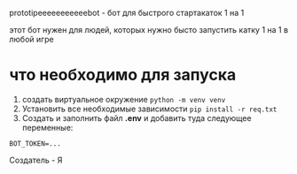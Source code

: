 prototipeeeeeeeeeeebot - бот для быстрого стартакаток 1 на 1

этот бот нужен для людей, которых нужно бысто запустить катку 1 на 1 в любой игре

# что необходимо для запуска

1. создать виртуальное окружение ```python -m venv venv```
2. Установить все необходимые зависимости ```pip install -r req.txt```
3. Создать и заполнить файл **.env** и добавить туда следующее переменные:

```BOT_TOKEN=...```

Создатель - Я